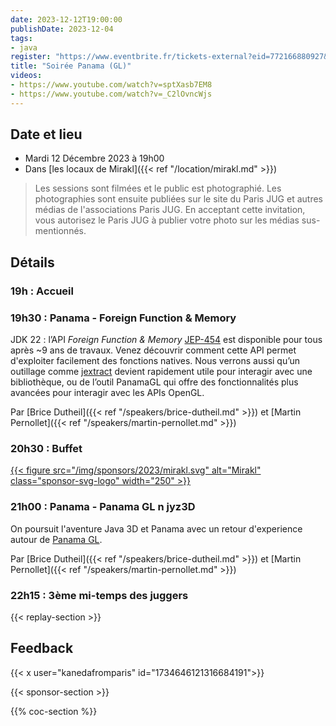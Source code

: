 ```yaml
---
date: 2023-12-12T19:00:00
publishDate: 2023-12-04
tags:
- java
register: "https://www.eventbrite.fr/tickets-external?eid=772166880927&ref=etckt"
title: "Soirée Panama (GL)"
videos:
- https://www.youtube.com/watch?v=sptXasb7EM8
- https://www.youtube.com/watch?v=_C2lOvncWjs
---
```


## Date et lieu

* Mardi 12 Décembre 2023 à 19h00
* Dans [les locaux de Mirakl]({{< ref "/location/mirakl.md" >}})

> Les sessions sont filmées et le public est photographié. Les photographies sont ensuite publiées sur le site du Paris JUG et autres médias de l'associations Paris JUG. En acceptant cette invitation, vous autorisez le Paris JUG à publier votre photo sur les médias sus-mentionnés.

## Détails

### 19h : Accueil

### 19h30 : Panama - Foreign Function & Memory

JDK 22 : l’API *Foreign Function & Memory* [JEP-454](https://openjdk.org/jeps/454) est disponible pour tous après ~9 ans de travaux. Venez découvrir comment cette API permet d'exploiter facilement des fonctions natives. Nous verrons aussi qu’un outillage comme [jextract](https://github.com/openjdk/jextract) devient rapidement utile pour interagir avec une bibliothèque, ou de l’outil PanamaGL qui offre des fonctionnalités plus avancées pour interagir avec les APIs OpenGL.

Par [Brice Dutheil]({{< ref "/speakers/brice-dutheil.md" >}}) et [Martin Pernollet]({{< ref "/speakers/martin-pernollet.md" >}})

### 20h30 : Buffet

[{{< figure src="/img/sponsors/2023/mirakl.svg" alt="Mirakl" class="sponsor-svg-logo" width="250" >}}](https://mirakl.tech/)

### 21h00 : Panama - Panama GL n jyz3D

On poursuit l'aventure Java 3D et Panama avec un retour d'experience autour de [Panama GL](https://github.com/jzy3d/panama-gl).

Par [Brice Dutheil]({{< ref "/speakers/brice-dutheil.md" >}}) et [Martin Pernollet]({{< ref "/speakers/martin-pernollet.md" >}})

### 22h15 : 3ème mi-temps des juggers

{{< replay-section >}}

## Feedback

{{< x user="kanedafromparis" id="1734646121316684191">}}

{{< sponsor-section >}}

{{% coc-section %}}

